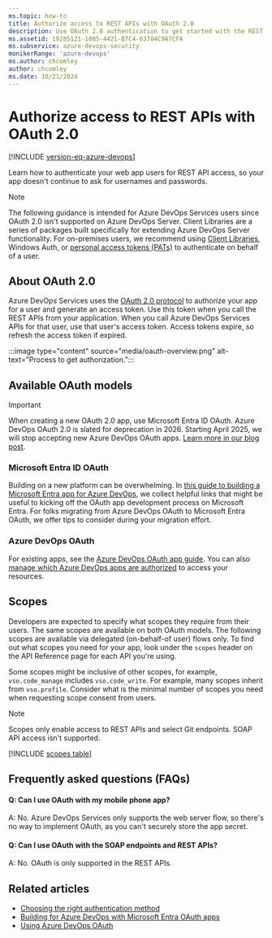 ```yaml
---
ms.topic: how-to
title: Authorize access to REST APIs with OAuth 2.0
description: Use OAuth 2.0 authentication to get started with the REST APIs for Azure DevOps Services.
ms.assetid: 19285121-1805-4421-B7C4-63784C9A7CFA
ms.subservice: azure-devops-security
monikerRange: 'azure-devops'
ms.author: chcomley
author: chcomley
ms.date: 10/21/2024
---
```


# Authorize access to REST APIs with OAuth 2.0

[!INCLUDE [version-eq-azure-devops](../../../includes/version-eq-azure-devops.md)]

Learn how to authenticate your web app users for REST API access, so your app doesn't continue to ask for usernames and passwords.

> [!NOTE]
> The following guidance is intended for Azure DevOps Services users since OAuth 2.0 isn't supported on Azure DevOps Server. Client Libraries are a series of packages built specifically for extending Azure DevOps Server functionality. For on-premises users, we recommend using [Client Libraries](../../concepts/dotnet-client-libraries.md), Windows Auth, or [personal access tokens (PATs)](../../../organizations/accounts/use-personal-access-tokens-to-authenticate.md) to authenticate on behalf of a user.

## About OAuth 2.0

Azure DevOps Services uses the [OAuth 2.0 protocol](https://oauth.net/2/) to authorize your app for a user and generate an access token. Use this token when you call the REST APIs from your application. When you call Azure DevOps Services APIs for that user, use that user's access token. Access tokens expire, so refresh the access token if expired.

:::image type="content" source="media/oauth-overview.png" alt-text="Process to get authorization.":::

## Available OAuth models

> [!IMPORTANT]
> When creating a new OAuth 2.0 app, use Microsoft Entra ID OAuth. Azure DevOps OAuth 2.0 is slated for deprecation in 2026. Starting April 2025, we will stop accepting new Azure DevOps OAuth apps. [Learn more in our blog post](https://devblogs.microsoft.com/devops/no-new-azure-devops-oauth-apps-beginning-february-2025/).

<a name='azure-active-directory-oauth'></a>

### Microsoft Entra ID OAuth

Building on a new platform can be overwhelming. In [this guide to building a Microsoft Entra app for Azure DevOps](entra-oauth.md), we collect helpful links that might be useful to kicking off the OAuth app development process on Microsoft Entra. For folks migrating from Azure DevOps OAuth to Microsoft Entra OAuth, we offer tips to consider during your migration effort.

### Azure DevOps OAuth

For existing apps, see the [Azure DevOps OAuth app guide](./azure-devops-oauth.md). You can also [manage which Azure DevOps apps are authorized](../../../organizations/settings/manage-authorizations.md) to access your resources.

## Scopes

Developers are expected to specify what scopes they require from their users. The same scopes are available on both OAuth models. The following scopes are available via delegated (on-behalf-of user) flows only.
To find out what scopes you need for your app, look under the `scopes` header on the API Reference page for each API you're using. 

Some scopes might be inclusive of other scopes, for example, `vso.code_manage` includes `vso.code_write`. For example, many scopes inherit from `vso.profile`. Consider what is the minimal number of scopes you need when requesting scope consent from users.

> [!NOTE]
> Scopes only enable access to REST APIs and select Git endpoints. SOAP API access isn't supported.

[!INCLUDE [scopes table](../../includes/scopes.md)]

## Frequently asked questions (FAQs)

#### Q: Can I use OAuth with my mobile phone app?

A: No. Azure DevOps Services only supports the web server flow, so there's no way to implement OAuth, as you can't securely store the app secret.

#### Q: Can I use OAuth with the SOAP endpoints and REST APIs?

A: No. OAuth is only supported in the REST APIs.

## Related articles

* [Choosing the right authentication method](authentication-guidance.md)
* [Building for Azure DevOps with Microsoft Entra OAuth apps](entra-oauth.md)
* [Using Azure DevOps OAuth](azure-devops-oauth.md)
